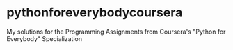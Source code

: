 # pythonforeverybodycoursera
My solutions for the Programming Assignments from Coursera's "Python for Everybody" Specialization
